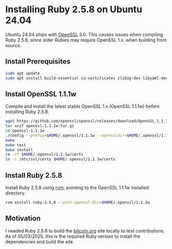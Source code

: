 # Installing Ruby 2.5.8 on Ubuntu 24.04

Ubuntu 24.04 ships with [OpenSSL](https://github.com/openssl/openssl) 3.0. This causes issues when compiling Ruby 2.5.8,
since older Rubies may require OpenSSL 1.x. when building from source.

## Install Prerequisites

```bash
sudo apt update
sudo apt install build-essential ca-certificates zlib1g-dev libyaml-dev libicu-dev
```

## Install OpenSSL 1.1.1w

Compile and install the latest stable OpenSSL 1.x (OpenSSL 1.1.1w) before installing Ruby 2.5.8.

```bash
wget https://github.com/openssl/openssl/releases/download/OpenSSL_1_1_1w/openssl-1.1.1w.tar.gz
tar xvzf openssl-1.1.1w.tar.gz
cd openssl-1.1.1w
./config --prefix=$HOME/.openssl/1.1.1w --openssldir=$HOME/.openssl/1.1.1w
make
make test
make install
rm -rf $HOME/.openssl/1.1.1w/certs
ln -s /etc/ssl/certs $HOME/.openssl/1.1.1w/certs
```

## Install Ruby 2.5.8

Install Ruby 2.5.8 using [rvm](https://rvm.io/), pointing to the OpenSSL 1.1.1w installed directory.

```bash
rvm install ruby-2.5.8 --with-openssl-dir=$HOME/.openssl/1.1.1w
```

## Motivation

I needed Ruby 2.5.8 to build the [bitcoin.org](https://bitcoin.org/) site locally to test contributions. As of 05/03/2025, this is the required Ruby version to install the dependencies and build the site.
